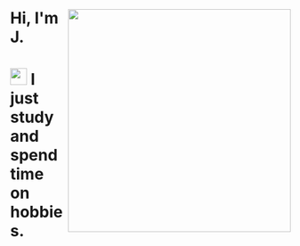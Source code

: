 <img style="margin-top: 40px;" align="right" width="400px" src="https://repository-images.githubusercontent.com/588181932/e36ec678-7984-4cdd-8e4c-a3932772ff8e">

# Hi, I'm J.
# <img src="https://media.giphy.com/media/f9jQLaKJJl6dL0AmmZ/giphy.gif" width="30px"> I just study and spend time on hobbies.





<!---
codedotspace/codedotspace is a ✨ special ✨ repository because its `README.md` (this file) appears on your GitHub profile.
You can click the Preview link to take a look at your changes.
--->
